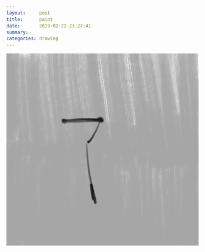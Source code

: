 ```yaml
---
layout:     post
title:      paint
date:       2019-02-22 23:27:41
summary:    
categories: drawing
---
```

![paint](/images/diary/paint.png ".")

